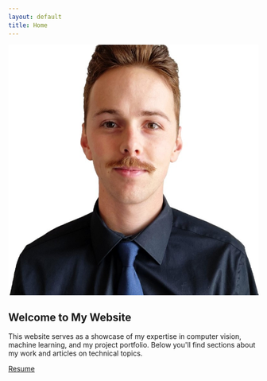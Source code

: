 ```yaml
---
layout: default
title: Home
---
```


![My Image](assets/profile.jpeg) <!-- Add your image here -->

## Welcome to My Website

This website serves as a showcase of my expertise in computer vision, machine learning, and my project portfolio. Below you'll find sections about my work and articles on technical topics.

[Resume](assets/KruseResume2024Q3.pdf) <!-- Link to your resume -->
